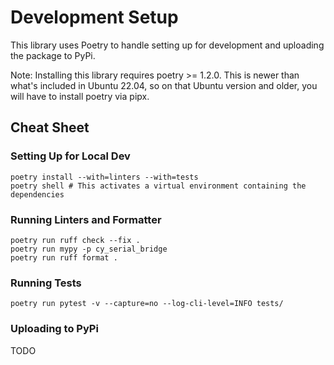 # Development Setup

This library uses Poetry to handle setting up for development and uploading the package to PyPi.

Note: Installing this library requires poetry >= 1.2.0. This is newer than what's included in Ubuntu 22.04, so on
that Ubuntu version and older, you will have to install poetry via pipx.

## Cheat Sheet

### Setting Up for Local Dev
```shell
poetry install --with=linters --with=tests
poetry shell # This activates a virtual environment containing the dependencies
```

### Running Linters and Formatter
```shell
poetry run ruff check --fix .
poetry run mypy -p cy_serial_bridge
poetry run ruff format .
```

### Running Tests
```shell
poetry run pytest -v --capture=no --log-cli-level=INFO tests/
```

### Uploading to PyPi
TODO